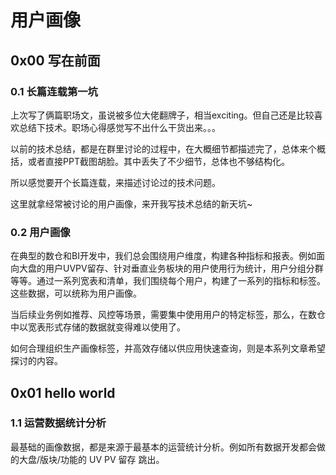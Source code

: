 # 用户画像

## 0x00 写在前面

### 0.1 长篇连载第一坑

上次写了俩篇职场文，虽说被多位大佬翻牌子，相当exciting。但自己还是比较喜欢总结下技术。职场心得感觉写不出什么干货出来。。。

以前的技术总结，都是在群里讨论的过程中，在大概细节都描述完了，总体来个概括，或者直接PPT截图胡脸。其中丢失了不少细节，总体也不够结构化。

所以感觉要开个长篇连载，来描述讨论过的技术问题。

这里就拿经常被讨论的用户画像，来开我写技术总结的新天坑~

### 0.2 用户画像

在典型的数仓和BI开发中，我们总会围绕用户维度，构建各种指标和报表。例如面向大盘的用户UVPV留存、针对垂直业务板块的用户使用行为统计，用户分组分群等等。通过一系列宽表和清单，我们围绕每个用户，构建了一系列的指标和标签。这些数据，可以统称为用户画像。

当后续业务例如推荐、风控等场景，需要集中使用用户的特定标签，那么，在数仓中以宽表形式存储的数据就变得难以使用了。

如何合理组织生产画像标签，并高效存储以供应用快速查询，则是本系列文章希望探讨的内容。

## 0x01 hello world

### 1.1 运营数据统计分析

最基础的画像数据，都是来源于最基本的运营统计分析。例如所有数据开发都会做的大盘/版块/功能的 UV PV 留存 跳出。
